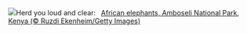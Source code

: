 ![](https://www.bing.com/th?id=OHR.ElephantsAmboseli_EN-US1913542949_UHD.jpg&w=1000)Herd you loud and clear:&nbsp;&ensp;[African elephants, Amboseli National Park, Kenya (© Ruzdi Ekenheim/Getty Images)](https://www.bing.com/th?id=OHR.ElephantsAmboseli_EN-US1913542949_UHD.jpg)
<br><br/>
